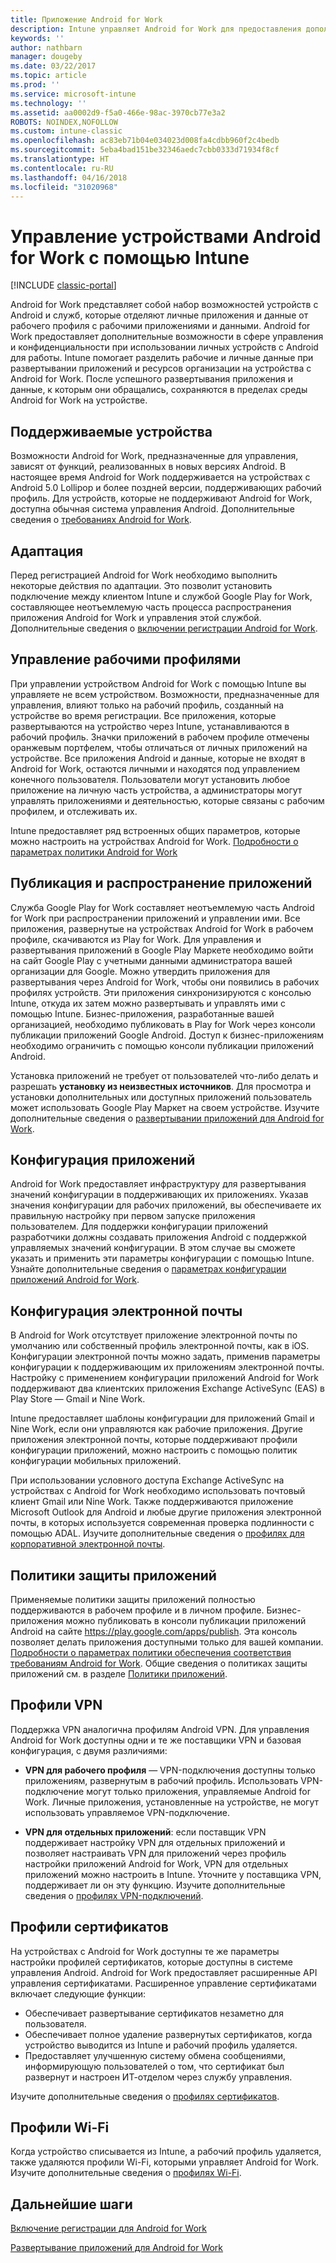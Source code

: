 ```yaml
---
title: Приложение Android for Work
description: Intune управляет Android for Work для предоставления дополнительных возможностей управления и конфиденциальности при использовании личных устройств Android для работы.
keywords: ''
author: nathbarn
manager: dougeby
ms.date: 03/22/2017
ms.topic: article
ms.prod: ''
ms.service: microsoft-intune
ms.technology: ''
ms.assetid: aa0002d9-f5a0-466e-98ac-3970cb77e3a2
ROBOTS: NOINDEX,NOFOLLOW
ms.custom: intune-classic
ms.openlocfilehash: ac83eb71b04e034023d008fa4cdbb960f2c4bedb
ms.sourcegitcommit: 5eba4bad151be32346aedc7cbb0333d71934f8cf
ms.translationtype: HT
ms.contentlocale: ru-RU
ms.lasthandoff: 04/16/2018
ms.locfileid: "31020968"
---
```

# <a name="manage-android-for-work-devices-with-intune"></a>Управление устройствами Android for Work с помощью Intune

[!INCLUDE [classic-portal](../includes/classic-portal.md)]

Android for Work представляет собой набор возможностей устройств с Android и служб, которые отделяют личные приложения и данные от рабочего профиля с рабочими приложениями и данными. Android for Work предоставляет дополнительные возможности в сфере управления и конфиденциальности при использовании личных устройств с Android для работы. Intune помогает разделить рабочие и личные данные при развертывании приложений и ресурсов организации на устройства с Android for Work. После успешного развертывания приложения и данные, к которым они обращались, сохраняются в пределах среды Android for Work на устройстве.

## <a name="supported-devices"></a>Поддерживаемые устройства

Возможности Android for Work, предназначенные для управления, зависят от функций, реализованных в новых версиях Android. В настоящее время Android for Work поддерживается на устройствах с Android 5.0 Lollipop и более поздней версии, поддерживающих рабочий профиль. Для устройств, которые не поддерживают Android for Work, доступна обычная система управления Android. Дополнительные сведения о [требованиях Android for Work](https://support.google.com/work/android/answer/6174145?hl=en&ref_topic=6151012).

## <a name="onboarding"></a>Адаптация

Перед регистрацией Android for Work необходимо выполнить некоторые действия по адаптации. Это позволит установить подключение между клиентом Intune и службой Google Play for Work, составляющее неотъемлемую часть процесса распространения приложения Android for Work и управления этой службой. Дополнительные сведения о [включении регистрации Android for Work](/intune-classic/deploy-use/set-up-android-for-work).

## <a name="work-profile-management"></a>Управление рабочими профилями

При управлении устройством Android for Work с помощью Intune вы управляете не всем устройством. Возможности, предназначенные для управления, влияют только на рабочий профиль, созданный на устройстве во время регистрации. Все приложения, которые развертываются на устройство через Intune, устанавливаются в рабочий профиль. Значки приложений в рабочем профиле отмечены оранжевым портфелем, чтобы отличаться от личных приложений на устройстве. Все приложения Android и данные, которые не входят в Android for Work, остаются личными и находятся под управлением конечного пользователя. Пользователи могут установить любое приложение на личную часть устройства, а администраторы могут управлять приложениями и деятельностью, которые связаны с рабочим профилем, и отслеживать их.

Intune предоставляет ряд встроенных общих параметров, которые можно настроить на устройствах Android for Work. [Подробности о параметрах политики Android for Work](android-for-work-policy-settings-in-microsoft-intune.md)

## <a name="app-publishing-and-distribution"></a>Публикация и распространение приложений

Служба Google Play for Work составляет неотъемлемую часть Android for Work при распространении приложений и управлении ими. Все приложения, развернутые на устройствах Android for Work в рабочем профиле, скачиваются из Play for Work. Для управления и развертывания приложений в Google Play Маркете необходимо войти на сайт Google Play с учетными данными администратора вашей организации для Google. Можно утвердить приложения для развертывания через Android for Work, чтобы они появились в рабочих профилях устройств. Эти приложения синхронизируются с консолью Intune, откуда их затем можно развертывать и управлять ими с помощью Intune. Бизнес-приложения, разработанные вашей организацией, необходимо публиковать в Play for Work через консоли публикации приложений Google Android. Доступ к бизнес-приложениям необходимо ограничить с помощью консоли публикации приложений Android.

Установка приложений не требует от пользователей что-либо делать и разрешать **установку из неизвестных источников**. Для просмотра и установки дополнительных или доступных приложений пользователь может использовать Google Play Маркет на своем устройстве. Изучите дополнительные сведения о [развертывании приложений для Android for Work](/intune-classic/deploy-use/android-for-work-apps).

## <a name="app-configuration"></a>Конфигурация приложений

Android for Work предоставляет инфраструктуру для развертывания значений конфигурации в поддерживающих их приложениях. Указав значения конфигурации для рабочих приложений, вы обеспечиваете их правильную настройку при первом запуске приложения пользователем. Для поддержки конфигурации приложений разработчики должны создавать приложения Android с поддержкой управляемых значений конфигурации. В этом случае вы сможете указать и применить эти параметры конфигурации с помощью Intune. Узнайте дополнительные сведения о [параметрах конфигурации приложений Android for Work](afw-app-configuration-policy.md).

## <a name="email-configuration"></a>Конфигурация электронной почты

В Android for Work отсутствует приложение электронной почты по умолчанию или собственный профиль электронной почты, как в iOS. Конфигурации электронной почты можно задать, применив параметры конфигурации к поддерживающим их приложениям электронной почты. Настройку с применением конфигурации приложений Android for Work поддерживают два клиентских приложения Exchange ActiveSync (EAS) в Play Store — Gmail и Nine Work.

Intune предоставляет шаблоны конфигурации для приложений Gmail и Nine Work, если они управляются как рабочие приложения. Другие приложения электронной почты, которые поддерживают профили конфигурации приложений, можно настроить с помощью политик конфигурации мобильных приложений.

При использовании условного доступа Exchange ActiveSync на устройствах с Android for Work необходимо использовать почтовый клиент Gmail или Nine Work. Также поддерживаются приложение Microsoft Outlook для Android и любые другие приложения электронной почты, в которых используется современная проверка подлинности с помощью ADAL. Изучите дополнительные сведения о [профилях для корпоративной электронной почты](configure-access-to-corporate-email-using-email-profiles-with-microsoft-intune.md).

## <a name="app-protection-policies"></a>Политики защиты приложений

Применяемые политики защиты приложений полностью поддерживаются в рабочем профиле и в личном профиле. Бизнес-приложения можно публиковать в консоли публикации приложений Android на сайте https://play.google.com/apps/publish. Эта консоль позволяет делать приложения доступными только для вашей компании. [Подробности о параметрах политики обеспечения соответствия требованиям Android for Work](afw-compliance-policy-settings-in-microsoft-intune.md). Общие сведения о политиках защиты приложений см. в разделе [Политики приложений](protect-app-data-using-mobile-app-management-policies-with-microsoft-intune.md).

## <a name="vpn-profiles"></a>Профили VPN

Поддержка VPN аналогична профилям Android VPN. Для управления Android for Work доступны одни и те же поставщики VPN и базовая конфигурация, с двумя различиями:

-  **VPN для рабочего профиля** — VPN-подключения доступны только приложениям, развернутым в рабочий профиль. Использовать VPN-подключение могут только приложения, управляемые Android for Work. Личные приложения, установленные на устройстве, не могут использовать управляемое VPN-подключение.

-  **VPN для отдельных приложений**: если поставщик VPN поддерживает настройку VPN для отдельных приложений и позволяет настраивать VPN для приложений через профиль настройки приложений Android for Work, VPN для отдельных приложений можно настроить в Intune. Уточните у поставщика VPN, поддерживает ли он эту функцию. Изучите дополнительные сведения о [профилях VPN-подключений](vpn-connections-in-microsoft-intune.md).

## <a name="certificate-profiles"></a>Профили сертификатов

На устройствах с Android for Work доступны те же параметры настройки профилей сертификатов, которые доступны в системе управления Android. Android for Work предоставляет расширенные API управления сертификатами. Расширенное управление сертификатами включает следующие функции:

- Обеспечивает развертывание сертификатов незаметно для пользователя.
-  Обеспечивает полное удаление развернутых сертификатов, когда устройство выводится из Intune и рабочий профиль удаляется.
-  Предоставляет улучшенную систему обмена сообщениями, информирующую пользователей о том, что сертификат был развернут и настроен ИТ-отделом через службу управления.

Изучите дополнительные сведения о [профилях сертификатов](secure-resource-access-with-certificate-profiles.md).

## <a name="wi-fi-profiles"></a>Профили Wi-Fi

Когда устройство списывается из Intune, а рабочий профиль удаляется, также удаляются профили Wi-Fi, которыми управляет Android for Work. Изучите дополнительные сведения о [профилях Wi-Fi](wi-fi-connections-in-microsoft-intune.md).

## <a name="next-steps"></a>Дальнейшие шаги
[Включение регистрации для Android for Work](/intune-classic/deploy-use/set-up-android-for-work)

[Развертывание приложений для Android for Work](/intune-classic/deploy-use/android-for-work-apps)
